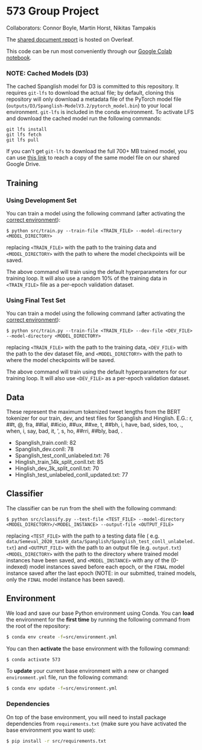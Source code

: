 # 573 Group Project
Collaborators: Connor Boyle, Martin Horst, Nikitas Tampakis

The [shared document report](https://www.overleaf.com/project/60666a8f489d2af234461f37) is hosted on Overleaf.

This code can be run most conveniently through our [Google Colab notebook](https://colab.research.google.com/drive/1Eg4e6SH6St-yCNQBHFqSjk5rKdCs841o?usp=sharing).

### NOTE: Cached Models (D3)

The cached Spanglish model for D3 is committed to this repository. It requires `git-lfs` to download the actual file; by
default, cloning this repository will only download a metadata file of the PyTorch model
file (`outputs/D3/Spanglish-ModelV3.2/pytorch_model.bin`) to your local environment. `git-lfs` is included
in the conda environment. To activate LFS and download the cached model run the following commands:
```
git lfs install
git lfs fetch
git lfs pull
```

If you can't get `git-lfs` to
download the full 700+ MB trained model, you can
use [this link](https://drive.google.com/drive/folders/10U76ymJpjGbqNlExJ5PnelO5nb-45KCd?usp=sharing) to reach a copy of
the same model file on our shared Google Drive.

## Training

### Using Development Set

You can train a model using the following command (after activating the [correct environment](#environment)):

```shell
$ python src/train.py --train-file <TRAIN_FILE> --model-directory <MODEL_DIRECTORY>
```

replacing `<TRAIN_FILE>` with the path to the training data and `<MODEL_DIRECTORY>` with the path to where the model
checkpoints will be saved.

The above command will train using the default hyperparameters for our training loop. It will also use a random 10% of
the training data in `<TRAIN_FILE>` file as a per-epoch validation dataset.

### Using Final Test Set

You can train a model using the following command (after activating the [correct environment](#environment)):

```shell
$ python src/train.py --train-file <TRAIN_FILE> --dev-file <DEV_FILE> --model-directory <MODEL_DIRECTORY>
```

replacing `<TRAIN_FILE>` with the path to the training data, `<DEV_FILE>` with the path to the dev dataset file, and
`<MODEL_DIRECTORY>` with the path to where the model checkpoints will be saved.

The above command will train using the default hyperparameters for our training loop. It will also use `<DEV_FILE>` as a
per-epoch validation dataset.

## Data

These represent the maximum tokenized tweet lengths from the BERT tokenizer
for our train, dev, and test files for Spanglish and Hinglish.
E.G.: r, ##t, @, fra, ##lal, ##icio, ##ux, ##xe, t, ##bh, i, have, bad, sides, too, ., when, i, say, bad, it, ', s, ho, ##rri, ##bly, bad, .

- Spanglish_train.conll: 82
- Spanglish_dev.conll: 78
- Spanglish_test_conll_unlabeled.txt: 76
- Hinglish_train_14k_split_conll.txt: 85
- Hinglish_dev_3k_split_conll.txt: 70
- Hinglish_test_unlabeled_conll_updated.txt: 77

## Classifier

The classifier can be run from the shell with the following command:

```shell
$ python src/classify.py --test-file <TEST_FILE> --model-directory <MODEL_DIRECTORY>/<MODEL_INSTANCE> --output-file <OUTPUT_FILE>
```

replacing `<TEST_FILE>` with the path to a testing data file (
e.g. `data/Semeval_2020_task9_data/Spanglish/Spanglish_test_conll_unlabeled.txt`)
and `<OUTPUT_FILE>` with the path to an output file (e.g. `output.txt`)
`<MODEL_DIRECTORY>` with the path to the directory where trained model instances have been saved, and `<MODEL_INSTANCE>`
with any of the (0-indexed) model instances saved before each epoch, or the `FINAL` model instance saved after the last
epoch (NOTE: in our submitted, trained models, only the `FINAL` model instance has been saved).

## Environment

We load and save our base Python environment using Conda. You can **load** the environment for the **first time** by
running the following command from the root of the repository:

```bash
$ conda env create -f=src/environment.yml
```

You can then **activate** the base environment with the following command:

```bash
$ conda activate 573
```

To **update** your current base environment with a new or changed `environment.yml`
file, run the following command:

```bash
$ conda env update -f=src/environment.yml
```

### Dependencies

On top of the base environment, you will need to install package dependencies from `requirements.txt`
(make sure you have activated the base environment you want to use):

```bash
$ pip install -r src/requirements.txt
```
